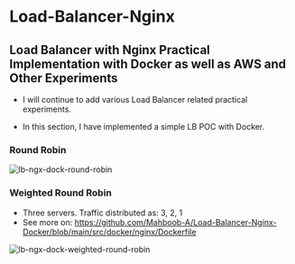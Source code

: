 # Load-Balancer-Nginx

## Load Balancer with Nginx Practical Implementation with Docker as well as AWS and Other Experiments 

- I will continue to add various Load Balancer related practical experiments. 

- In this section, I have implemented a simple LB POC with Docker. 


### Round Robin 
![lb-ngx-dock-round-robin](https://github.com/user-attachments/assets/f1de38b5-3bc3-4917-b9e7-ed9a9869bf05)


### Weighted Round Robin 
- Three servers. Traffic distributed as: 3, 2, 1
- See more on: https://github.com/Mahboob-A/Load-Balancer-Nginx-Docker/blob/main/src/docker/nginx/Dockerfile

![lb-ngx-dock-weighted-round-robin](https://github.com/user-attachments/assets/0bdedec3-6f83-4ce6-9010-ec864f96f44c)
